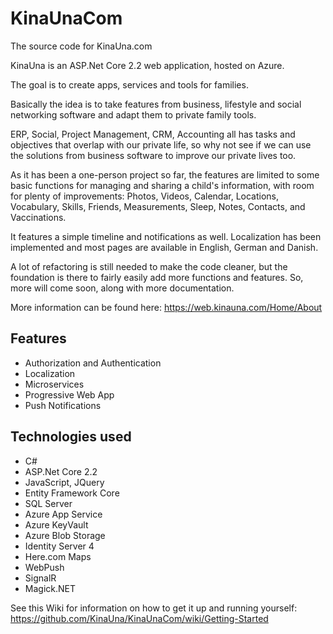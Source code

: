 # KinaUnaCom

The source code for KinaUna.com

KinaUna is an ASP.Net Core 2.2 web application, hosted on Azure.

The goal is to create apps, services and tools for families.

Basically the idea is to take features from business, lifestyle and social networking software and adapt them to private family tools.

ERP, Social, Project Management, CRM, Accounting all has tasks and objectives that overlap with our private life, so why not see if we can use the solutions from business software to improve our private lives too.

As it has been a one-person project so far, the features are limited to some basic functions for managing and sharing a child's information, with room for plenty of improvements:
Photos, Videos, Calendar, Locations, Vocabulary, Skills, Friends, Measurements, Sleep, Notes, Contacts, and Vaccinations.

It features a simple timeline and notifications as well.
Localization has been implemented and most pages are available in English, German and Danish.

A lot of refactoring is still needed to make the code cleaner, but the foundation is there to fairly easily add more functions and features.
So, more will come soon, along with more documentation.

More information can be found here: https://web.kinauna.com/Home/About

## Features
- Authorization and Authentication
- Localization
- Microservices
- Progressive Web App
- Push Notifications

## Technologies used
- C#
- ASP.Net Core 2.2
- JavaScript, JQuery
- Entity Framework Core
- SQL Server
- Azure App Service
- Azure KeyVault
- Azure Blob Storage
- Identity Server 4
- Here.com Maps
- WebPush
- SignalR
- Magick.NET

See this Wiki for information on how to get it up and running yourself:
https://github.com/KinaUna/KinaUnaCom/wiki/Getting-Started
